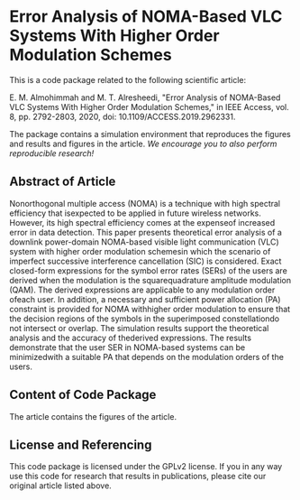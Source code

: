 Error Analysis of NOMA-Based VLC Systems With Higher Order Modulation Schemes
==================

This is a code package related to the following scientific article:

E. M. Almohimmah and M. T. Alresheedi, "Error Analysis of NOMA-Based VLC Systems With Higher Order Modulation Schemes," in IEEE Access, vol. 8, pp. 2792-2803, 2020, doi: 10.1109/ACCESS.2019.2962331.

The package contains a simulation environment that reproduces the figures and results and figures in the article. *We encourage you to also perform reproducible research!*


## Abstract of Article

Nonorthogonal multiple access (NOMA) is a technique with high spectral efficiency that isexpected to be applied in future wireless networks. However, its high spectral efficiency comes at the expenseof increased error in data detection. This paper presents theoretical error analysis of a downlink power-domain NOMA-based visible light communication (VLC) system with higher order modulation schemesin which the scenario of imperfect successive interference cancellation (SIC) is considered. Exact closed-form expressions for the symbol error rates (SERs) of the users are derived when the modulation is the squarequadrature amplitude modulation (QAM). The derived expressions are applicable to any modulation order ofeach user. In addition, a necessary and sufficient power allocation (PA) constraint is provided for NOMA withhigher order modulation to ensure that the decision regions of the symbols in the superimposed constellationdo not intersect or overlap. The simulation results support the theoretical analysis and the accuracy of thederived expressions. The results demonstrate that the user SER in NOMA-based systems can be minimizedwith a suitable PA that depends on the modulation orders of the users.

## Content of Code Package

The article contains the figures of the article.

## License and Referencing

This code package is licensed under the GPLv2 license. If you in any way use this code for research that results in publications, please cite our original article listed above.
